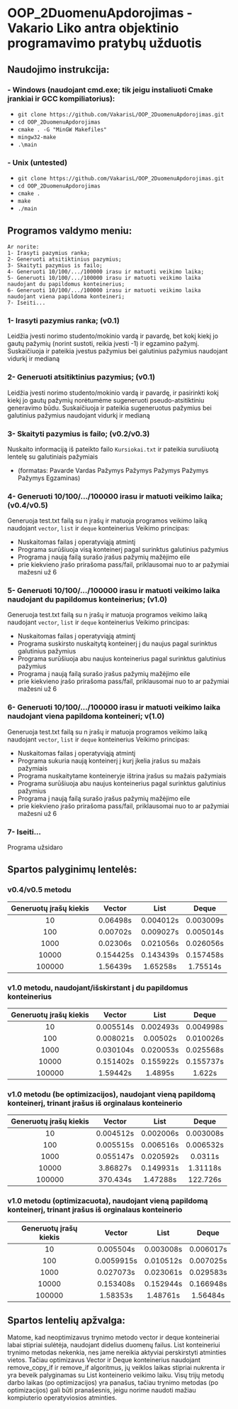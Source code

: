 # OOP_2DuomenuApdorojimas - Vakario Liko antra objektinio programavimo pratybų užduotis


## Naudojimo instrukcija:
### - Windows (naudojant cmd.exe; tik jeigu instaliuoti Cmake įrankiai ir GCC kompiliatorius):
- `git clone https://github.com/VakarisL/OOP_2DuomenuApdorojimas.git`
- `cd OOP_2DuomenuApdorojimas`
- `cmake . -G "MinGW Makefiles"`
- `mingw32-make`
- `.\main`

### - Unix (untested)
- `git clone https://github.com/VakarisL/OOP_2DuomenuApdorojimas.git`
- `cd OOP_2DuomenuApdorojimas`
- `cmake .`
- `make`
- `./main`


## Programos valdymo meniu:
```
Ar norite:
1- Irasyti pazymius ranka;
2- Generuoti atsitiktinius pazymius;
3- Skaityti pazymius is failo;
4- Generuoti 10/100/.../100000 irasu ir matuoti veikimo laika;
5- Generuoti 10/100/.../100000 irasu ir matuoti veikimo laika naudojant du papildomus konteinerius;
6- Generuoti 10/100/.../100000 irasu ir matuoti veikimo laika naudojant viena papildoma konteineri;
7- Iseiti...
```

### 1- Irasyti pazymius ranka; (v0.1)
Leidžia įvesti norimo studento/mokinio vardą ir pavardę, bet kokį kiekį jo gautų pažymių (norint sustoti, reikia įvesti -1) ir egzamino pažymį. 
Suskaičiuoja ir pateikia įvestus pažymius bei galutinius pažymius naudojant vidurkį ir medianą

### 2- Generuoti atsitiktinius pazymius; (v0.1)
Leidžia įvesti norimo studento/mokinio vardą ir pavardę, ir pasirinkti kokį kiekį jo gautų pažymių norėtumėme sugeneruoti pseudo-atsitiktiniu generavimo būdu.
Suskaičiuoja ir pateikia sugeneruotus pažymius bei galutinius pažymius naudojant vidurkį ir medianą

### 3- Skaityti pazymius is failo; (v0.2/v0.3)
Nuskaito informaciją iš pateikto failo `Kursiokai.txt` ir pateikia surušiuotą lentelę su galutiniais pažymiais
- (formatas: Pavarde Vardas Pažymys Pažymys Pažymys Pažymys Pažymys Egzaminas)

### 4- Generuoti 10/100/.../100000 irasu ir matuoti veikimo laika; (v0.4/v0.5)
Generuoja test.txt failą su n įrašų ir matuoja programos veikimo laiką naudojant `vector`, `list` ir `deque` konteinerius
Veikimo principas:
- Nuskaitomas failas į operatyviąją atmintį
- Programa surūšiuoja visą konteinerį pagal surinktus galutinius pažymius
- Programa į naują failą surašo įrašus pažymių mažėjimo eile
- prie kiekvieno įrašo prirašoma pass/fail, priklausomai nuo to ar pažymiai mažesni už 6

### 5- Generuoti 10/100/.../100000 irasu ir matuoti veikimo laika naudojant du papildomus konteinerius; (v1.0)
Generuoja test.txt failą su n įrašų ir matuoja programos veikimo laiką naudojant `vector`, `list` ir `deque` konteinerius
Veikimo principas:
- Nuskaitomas failas į operatyviąją atmintį
- Programa suskirsto nuskaitytą konteinerį į du naujus pagal surinktus galutinius pažymius
- Programa surūšiuoja abu naujus konteinerius pagal surinktus galutinius pažymius
- Programa į naują failą surašo įrašus pažymių mažėjimo eile
- prie kiekvieno įrašo prirašoma pass/fail, priklausomai nuo to ar pažymiai mažesni už 6

### 6- Generuoti 10/100/.../100000 irasu ir matuoti veikimo laika naudojant viena papildoma konteineri; v(1.0)
Generuoja test.txt failą su n įrašų ir matuoja programos veikimo laiką naudojant `vector`, `list` ir `deque` konteinerius
Veikimo principas:
- Nuskaitomas failas į operatyviąją atmintį
- Programa sukuria naują konteinerį į kurį įkelia įrašus su mažais pažymiais
- Programa nuskaitytame konteineryje ištrina įrašus su mažais pažymiais
- Programa surūšiuoja abu naujus konteinerius pagal surinktus galutinius pažymius
- Programa į naują failą surašo įrašus pažymių mažėjimo eile
- prie kiekvieno įrašo prirašoma pass/fail, priklausomai nuo to ar pažymiai mažesni už 6

### 7- Iseiti...
Programa užsidaro


## Spartos palyginimų lentelės:
### v0.4/v0.5 metodu
| Generuotų įrašų kiekis | Vector | List  | Deque
| :-------------: |:-------------:| :-----:|  :-----:
| 10      | 0.06498s | 0.004012s |  0.003009s
| 100      | 0.00702s | 0.009027s | 0.005014s
| 1000 | 0.02306s | 0.021056s | 0.026056s
| 10000 | 0.154425s | 0.143439s | 0.157458s
| 100000 | 1.56439s  | 1.65258s | 1.75514s


### v1.0 metodu, naudojant/išskirstant į du papildomus konteinerius
| Generuotų įrašų kiekis | Vector | List  | Deque
| :-------------: |:-------------:| :-----:|  :-----:
| 10      | 0.005514s | 0.002493s |  0.004998s
| 100      | 0.008021s | 0.00502s | 0.010026s
| 1000 | 0.030104s | 0.020053s | 0.025568s
| 10000 | 0.151402s | 0.155922s | 0.155737s
| 100000 | 1.59442s  | 1.4895s | 1.622s


### v1.0 metodu (be optimizacijos), naudojant vieną papildomą konteinerį, trinant įrašus iš orginalaus konteinerio
| Generuotų įrašų kiekis | Vector | List  | Deque
| :-------------: |:-------------:| :-----:|  :-----:
| 10      | 0.004512s | 0.002006s |  0.003008s
| 100      | 0.005515s | 0.006516s | 0.006532s
| 1000 | 0.055147s | 0.020592s | 0.0311s
| 10000 | 3.86827s | 0.149931s | 1.31118s
| 100000 | 370.434s  | 1.47288s | 122.726s

### v1.0 metodu (optimizacuota), naudojant vieną papildomą konteinerį, trinant įrašus iš orginalaus konteinerio
| Generuotų įrašų kiekis | Vector | List  | Deque
| :-------------: |:-------------:| :-----:|  :-----:
| 10      | 0.005504s |0.003008s |  0.006017s
| 100      | 0.0059915s | 0.010512s | 0.007025s
| 1000 | 0.027073s | 0.023061s | 0.029583s
| 10000 | 0.153408s | 0.152944s | 0.166948s
| 100000 | 1.58353s  | 1.48761s | 1.56484s

## Spartos lentelių apžvalga:
Matome, kad neoptimizavus trynimo metodo vector ir deque konteineriai labai stipriai sulėtėja, naudojant didelius duomenų failus. List konteineriui trynimo metodas nekenkia, nes jame nereikia aktyviai perskirstyti atminties vietos.
Tačiau optimizavus Vector ir Deque konteinerius naudojant remove_copy_if ir remove_if algoritmus, jų veiklos laikas stipriai nukrenta ir yra beveik palyginamas su List konteinerio veikimo laiku.
Visų trijų metodų darbo laikas (po optimizacijos) yra panašus, tačiau trynimo metodas (po optimizacijos) gali būti pranašesnis, jeigu norime naudoti mažiau kompiuterio operatyviosios atminties.

